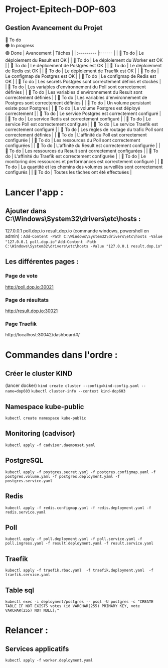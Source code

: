 # Project-Epitech-DOP-603


## Gestion Avancement du Projet
🔴 To do  
🟠 In progress  
🟢 Done
| Avancement | Tâches |
| :--------- |:------ |
| 🔴 To do | Le déploiement du Result est OK |
| 🔴 To do | Le déploiement du Worker est OK |
| 🔴 To do | Le déploiement de Postgres est OK |
| 🔴 To do | Le déploiement de Redis est OK |
| 🔴 To do | Le déploiement de Traefik est OK |
| 🔴 To do | Le configmap de Postgres est OK |
| 🔴 To do | Le configmap de Redis est OK |
| 🔴 To do | Les secrets Postgres sont correctement définis et stockés |
| 🔴 To do | Les variables d'environnement du Poll sont correctement définies |
| 🔴 To do | Les variables d'environnement du Result sont correctement définies |
| 🔴 To do | Les variables d'environnement de Postgres sont correctement définies |
| 🔴 To do | Un volume persistant existe pour Postgres |
| 🔴 To do | Le volume Postgres est déployé correctement |
| 🔴 To do | Le service Postgres est correctement configuré |
| 🔴 To do | Le service Redis est correctement configuré |
| 🔴 To do | Le service Poll est correctement configuré |
| 🔴 To do | Le service Traefik est correctement configuré |
| 🔴 To do | Les règles de routage du trafic Poll sont correctement définies |
| 🔴 To do | L'affinité du Poll est correctement configurée |
| 🔴 To do | Les ressources du Poll sont correctement configurées |
| 🔴 To do | L'affinité du Result est correctement configurée |
| 🔴 To do | Les ressources du Result sont correctement configurées |
| 🔴 To do | L'affinité du Traefik est correctement configurée |
| 🔴 To do | Le monitoring des ressources et performances est correctement configuré |
| 🔴 To do | La quantité et les chemins des volumes surveillés sont correctement configurés |
| 🔴 To do | Toutes les tâches ont été effectuées |


# Lancer l'app :

## Ajouter dans C:\Windows\System32\drivers\etc\hosts :
127.0.0.1      poll.dop.io result.dop.io
(commande windows, powershell en admin) :
``Add-Content -Path C:\Windows\System32\drivers\etc\hosts -Value "127.0.0.1 poll.dop.io"``
``Add-Content -Path C:\Windows\System32\drivers\etc\hosts -Value "127.0.0.1 result.dop.io"``

## Les différentes pages :

### Page de vote
http://poll.dop.io:30021

### Page de résultats
http://result.dop.io:30021

### Page Traefik
http://localhost:30042/dashboard#/


# Commandes dans l'ordre :
## Créer le cluster KIND
(lancer docker)
``kind create cluster --config=kind-config.yaml --name=dop603``
``kubectl cluster-info --context kind-dop603``

## Namespace kube-public
``kubectl create namespace kube-public``

## Monitoring (cadvisor)
``kubectl apply -f cadvisor.daemonset.yaml``

## PostgreSQL
``kubectl apply -f postgres.secret.yaml
-f postgres.configmap.yaml
-f postgres.volume.yaml
-f postgres.deployment.yaml
-f postgres.service.yaml``

## Redis
``kubectl apply -f redis.configmap.yaml
-f redis.deployment.yaml
-f redis.service.yaml``

## Poll
``kubectl apply -f poll.deployment.yaml
-f poll.service.yaml
-f poll.ingress.yaml
-f result.deployment.yaml
-f result.service.yaml``

## Traefik
``kubectl apply -f traefik.rbac.yaml 
-f traefik.deployment.yaml 
-f traefik.service.yaml``

## Table sql
``kubectl exec -i deployment/postgres -- psql -U postgres -c "CREATE TABLE IF NOT EXISTS votes (id VARCHAR(255) PRIMARY KEY, vote VARCHAR(255) NOT NULL);"``

# Relancer :

## Services applicatifs
``kubectl apply -f worker.deployment.yaml``